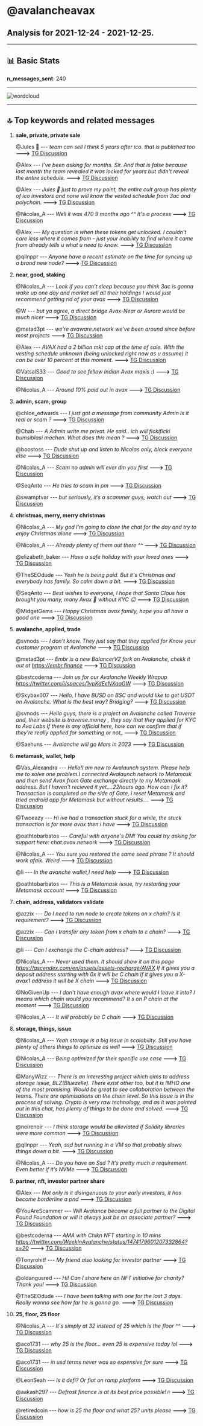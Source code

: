 # **@avalancheavax**
 ## Analysis for **2021-12-24** - **2021-12-25**.

---

## 📊 **Basic Stats**

**n_messages_sent**: 240

---
![wordcloud](avalancheavax_1Days_wordcloud.png)

---


## 🔝 **Top keywords and related messages**

1. **sale, private, private sale**

    @Jules 🔺 --- *team can sell I think 5 years after ico. that is published too* **--->** [TG Discussion](https://t.me/avalancheavax/317394)

    @Alex --- *I've been asking for months. Sir. And that is false because last month the team revealed it was locked for years but didn't reveal the entire schedule.* **--->** [TG Discussion](https://t.me/avalancheavax/317414)

    @Alex --- *Jules 🔺 just to prove my point, the entire cult group has plenty of ico investors and none will know the vested schedule from 3ac and polychain.* **--->** [TG Discussion](https://t.me/avalancheavax/317419)

    @Nicolas_A --- *Well it was 470 9 months ago ^^ It's a process* **--->** [TG Discussion](https://t.me/avalancheavax/316920)

    @Alex --- *My question is when these tokens get unlocked. I couldn't care less where it comes from - just your inability to find where it came from already tells u what u need to know.* **--->** [TG Discussion](https://t.me/avalancheavax/317408)

    @qllnppr --- *Anyone have a recent estimate on the time for syncing up a brand new node?* **--->** [TG Discussion](https://t.me/avalancheavax/317316)

2. **near, good, staking**

    @Nicolas_A --- *Look if you can’t sleep because you think 3ac is gonna wake up one day and market sell all their holdings I would just recommend getting rid of your avax* **--->** [TG Discussion](https://t.me/avalancheavax/317432)

    @W --- *but ya agree, a direct bridge Avax-Near or Aurora would be much nicer* **--->** [TG Discussion](https://t.me/avalancheavax/316983)

    @metad3pt --- *we're avaware.network we've been around since before most projects* **--->** [TG Discussion](https://t.me/avalancheavax/317484)

    @Alex --- *AVAX had a 2 billion mkt cap at the time of sale. With the vesting schedule unknown (being unlocked right now as u assume) it can be over 10 percent at this moment.* **--->** [TG Discussion](https://t.me/avalancheavax/317433)

    @VatsalS33 --- *Good to see fellow Indian Avax maxis :)* **--->** [TG Discussion](https://t.me/avalancheavax/317093)

    @Nicolas_A --- *Around 10% paid out in avax* **--->** [TG Discussion](https://t.me/avalancheavax/317470)

3. **admin, scam, group**

    @chloe_edwards --- *I just got a message from community Admin is it real or scam ?* **--->** [TG Discussion](https://t.me/avalancheavax/317197)

    @Chab --- *A Admin write me privat. He said.. ich will fickificki bumsiblasi machen. What does this mean ?* **--->** [TG Discussion](https://t.me/avalancheavax/317464)

    @boostoss --- *Dude shut up and listen to Nicolas only, block everyone else* **--->** [TG Discussion](https://t.me/avalancheavax/317143)

    @Nicolas_A --- *Scam no admin will ever dm you first* **--->** [TG Discussion](https://t.me/avalancheavax/317201)

    @SeqAnto --- *He tries to scam in pm* **--->** [TG Discussion](https://t.me/avalancheavax/317115)

    @swamptvar --- *but seriously, it’s a scammer guys, watch out* **--->** [TG Discussion](https://t.me/avalancheavax/317295)

4. **christmas, merry, merry christmas**

    @Nicolas_A --- *My god I’m going to close the chat for the day and try to enjoy Christmas alone* **--->** [TG Discussion](https://t.me/avalancheavax/317436)

    @Nicolas_A --- *Already plenty of them out there ^^* **--->** [TG Discussion](https://t.me/avalancheavax/317301)

    @elizabeth_baker --- *Have a safe holiday with your loved ones* **--->** [TG Discussion](https://t.me/avalancheavax/317451)

    @TheSEOdude --- *Yesh he is being paid. But it's Christmas and everybody has family.  So calm down a bit.* **--->** [TG Discussion](https://t.me/avalancheavax/317359)

    @SeqAnto --- *Best wishes to everyone, I hope that Santa Claus has brought you many, many Avax 🔺 without KYC 😜* **--->** [TG Discussion](https://t.me/avalancheavax/317210)

    @MidgetGems --- *Happy Christmas avax family, hope you all have a good one* **--->** [TG Discussion](https://t.me/avalancheavax/317287)

5. **avalanche, applied, trade**

    @svnods --- *I don't know. They just say that they applied for Know your customer program at Avalanche* **--->** [TG Discussion](https://t.me/avalancheavax/317346)

    @metad3pt --- *Embr is a new BalancerV2 fork on Avalanche, chekk it out at https://embr.finance* **--->** [TG Discussion](https://t.me/avalancheavax/317074)

    @bestcoderna --- *Join us for our Avalanche Weekly Wrapup https://twitter.com/i/spaces/1ypKdEeNXaaGW* **--->** [TG Discussion](https://t.me/avalancheavax/317191)

    @Skybax007 --- *Hello, I have BUSD on BSC and would like to get USDT on Avalanche. What is the best way? Bridging?* **--->** [TG Discussion](https://t.me/avalancheavax/317009)

    @svnods --- *Hello guys, there is a project on Avalanche called Traverse and, their website is traverse.money , they say that they applied for KYC to Ava Labs If there is any official here, how can we confirm that if they're really applied for something or not_* **--->** [TG Discussion](https://t.me/avalancheavax/317330)

    @Saehuns --- *Avalanche will go Mars in 2023* **--->** [TG Discussion](https://t.me/avalancheavax/317242)

6. **metamask, wallet, help**

    @Vas_Alexandra --- *Hello!I am new to Avalaunch system. Please help me to solve one problem.I connected Avalaunch network to Metamask and then send Avax from Gate exchange directly to my Metamask address. But I haven't recieved it yet....22hours ago. How can i fix it? Transaction is completed on the side of Gate, i reset Metamask and tried android app for Metamask but without results....* **--->** [TG Discussion](https://t.me/avalancheavax/317033)

    @Twoeazy --- *Hi ive had a transaction stuck for a while, the stuck transaction is for more avax then i have* **--->** [TG Discussion](https://t.me/avalancheavax/316966)

    @oathtobarbatos --- *Careful with anyone's DM! You could try asking for support here: chat.avax.network* **--->** [TG Discussion](https://t.me/avalancheavax/317004)

    @Nicolas_A --- *You sure you restored the same seed phrase ? It should work afaik. Weird* **--->** [TG Discussion](https://t.me/avalancheavax/317478)

    @li --- *In the avanche wallet,I need help* **--->** [TG Discussion](https://t.me/avalancheavax/317083)

    @oathtobarbatos --- *This is a Metamask issue, try restarting your Metamask account* **--->** [TG Discussion](https://t.me/avalancheavax/316970)

7. **chain, address, validators validate**

    @azzix --- *Do I need to run node to create tokens on x chain? Is it requirement?* **--->** [TG Discussion](https://t.me/avalancheavax/317322)

    @azzix --- *Can i transfer any token from x chain to c chain?* **--->** [TG Discussion](https://t.me/avalancheavax/317303)

    @li --- *Can I exchange the C-chain address?* **--->** [TG Discussion](https://t.me/avalancheavax/317082)

    @Nicolas_A --- *Never used them. It should show it on this page https://ascendex.com/en/assets/assets-recharge/AVAX If it gives you a deposit address starting with 0x it will be C chain if it gives you a X-avax1 address it will be X chain* **--->** [TG Discussion](https://t.me/avalancheavax/317449)

    @NoGivenUp --- *I don't have enough avax where would I leave it into? I means which chain would you recommend? It s on P chain at the moment* **--->** [TG Discussion](https://t.me/avalancheavax/317473)

    @Nicolas_A --- *It will probably be C chain* **--->** [TG Discussion](https://t.me/avalancheavax/317450)

8. **storage, things, issue**

    @Nicolas_A --- *Yeah storage is a big issue in scalability. Still you have plenty of others things to optimize as well* **--->** [TG Discussion](https://t.me/avalancheavax/317389)

    @Nicolas_A --- *Being optimized for their specific use case* **--->** [TG Discussion](https://t.me/avalancheavax/317341)

    @ManyWizz --- *There is an interesting project which aims to address storage issue, BLZ(Bluezelle). There exist other too, but it is IMHO one of the most promising. Would be great to see collaboration between the teams.  There are optimisations on the chain level. So this issue is in the process of solving. Crypto is very raw technology, and as it was pointed out in this chat, has plenty of things to be done and solved.* **--->** [TG Discussion](https://t.me/avalancheavax/317400)

    @neirenoir --- *I think storage would be alleviated if Solidity libraries were more common* **--->** [TG Discussion](https://t.me/avalancheavax/317393)

    @qllnppr --- *Yeah, ssd but running in a VM so that probably slows things down a bit.* **--->** [TG Discussion](https://t.me/avalancheavax/317320)

    @Nicolas_A --- *Do you have an Ssd ? It’s pretty much a requirement. Even better if it’s NVMe* **--->** [TG Discussion](https://t.me/avalancheavax/317319)

9. **partner, nft, investor partner share**

    @Alex --- *Not only is it disingenuous to your early investors, it has become borderline a pnd* **--->** [TG Discussion](https://t.me/avalancheavax/317399)

    @YouAreScammer --- *Will Avalance become a full partner to the Digital Pound Foundation or will it always just be an associate partner?* **--->** [TG Discussion](https://t.me/avalancheavax/317160)

    @bestcoderna --- *AMA with Chikn NFT starting in 10 mins https://twitter.com/WeekInAvalanche/status/1474179601207332864?s=20* **--->** [TG Discussion](https://t.me/avalancheavax/316986)

    @Tonyrohitf --- *My friend also looking for investor partner* **--->** [TG Discussion](https://t.me/avalancheavax/317240)

    @oldangusred --- *Hi! Can I share here an NFT initiative for charity? Thank you!* **--->** [TG Discussion](https://t.me/avalancheavax/317211)

    @TheSEOdude --- *I have been talking with one for the last 3 days. Really wanna see how far he is gonna go.* **--->** [TG Discussion](https://t.me/avalancheavax/317104)

10. **25, floor, 25 floor**

    @Nicolas_A --- *It's simply at 32 instead of 25 which is the floor ^^* **--->** [TG Discussion](https://t.me/avalancheavax/316916)

    @aco1731 --- *why 25 is the floor... even 25 is expensive today lol* **--->** [TG Discussion](https://t.me/avalancheavax/316917)

    @aco1731 --- *in usd terms never was so expensive for sure* **--->** [TG Discussion](https://t.me/avalancheavax/316921)

    @LeonSeah --- *Is it defi? Or fiat on ramp platform* **--->** [TG Discussion](https://t.me/avalancheavax/317459)

    @aakash297 --- *Defrost finance is at its best price possible!🔥* **--->** [TG Discussion](https://t.me/avalancheavax/317023)

    @retiredcoin --- *how is 25 the floor and what 25? units please* **--->** [TG Discussion](https://t.me/avalancheavax/316923)

